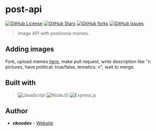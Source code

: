 # post-api
[![GitHub License](https://img.shields.io/github/license/nknodev/post-api.svg?style=flat-square)](https://github.com/nknodev/post-api/blob/master/LICENSE)
[![GitHub Stars](https://img.shields.io/github/stars/nknodev/post-api.svg?style=flat-square)](https://github.com/nknodev/post-api/stargazers)
[![GitHub forks](https://img.shields.io/github/forks/nknodev/post-api.svg?style=flat-square)](https://github.com/nknodev/post-api/network)
[![GitHub issues](https://img.shields.io/github/issues/nknodev/post-api.svg?style=flat-square)](https://github.com/nknodev/post-api/issues)

> Image API with postironia memes.
## Adding images

Fork, upload memes [here](https://github.com/nknodev/post-api/tree/main/src/public), make pull request, write description like "n pictures, have political: true/false, tematics: n", wait to merge.


## Built with
> ![JavaScript](https://img.shields.io/badge/-JavaScript-090909?style=for-the-badge&logo=JavaScript&logoColor=E9D54D) 
> ![NodeJS](https://img.shields.io/badge/Node.js-000000?style=for-the-badge&logo=nodedotjs&logoColor=green) 
> ![Express.js](https://img.shields.io/badge/Express.js-000000?style=for-the-badge&logo=express&logoColor=white) 
## Author
- **nknodev** - [Website](https://nkno.site)

